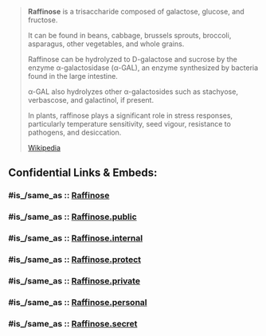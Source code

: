 
> **Raffinose** is a trisaccharide composed of galactose, glucose, and fructose. 
> 
> It can be found in beans, cabbage, brussels sprouts, broccoli, asparagus, other vegetables, and whole grains. 
> 
> Raffinose can be hydrolyzed to D-galactose and sucrose by the enzyme α-galactosidase (α-GAL), 
> an enzyme synthesized by bacteria found in the large intestine. 
> 
> α-GAL also hydrolyzes other α-galactosides such as stachyose, verbascose, and galactinol, if present. 
> 
> In plants, raffinose plays a significant role in stress responses, 
> particularly temperature sensitivity, seed vigour, resistance to pathogens, and desiccation.
>
> [Wikipedia](https://en.wikipedia.org/wiki/Raffinose)


## Confidential Links & Embeds: 

### #is_/same_as :: [Raffinose](/_Standards/bio/Metabolism/Nutrition/Carbohydrate/Oligosaccharide/Raffinose.md) 

### #is_/same_as :: [Raffinose.public](/_public/bio/Metabolism/Nutrition/Carbohydrate/Oligosaccharide/Raffinose.public.md) 

### #is_/same_as :: [Raffinose.internal](/_internal/bio/Metabolism/Nutrition/Carbohydrate/Oligosaccharide/Raffinose.internal.md) 

### #is_/same_as :: [Raffinose.protect](/_protect/bio/Metabolism/Nutrition/Carbohydrate/Oligosaccharide/Raffinose.protect.md) 

### #is_/same_as :: [Raffinose.private](/_private/bio/Metabolism/Nutrition/Carbohydrate/Oligosaccharide/Raffinose.private.md) 

### #is_/same_as :: [Raffinose.personal](/_personal/bio/Metabolism/Nutrition/Carbohydrate/Oligosaccharide/Raffinose.personal.md) 

### #is_/same_as :: [Raffinose.secret](/_secret/bio/Metabolism/Nutrition/Carbohydrate/Oligosaccharide/Raffinose.secret.md)

